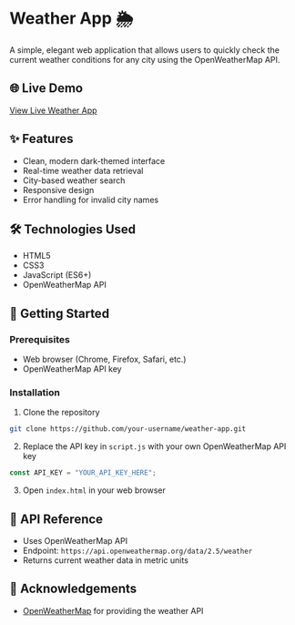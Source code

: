 # Weather App 🌦️

A simple, elegant web application that allows users to quickly check the current weather conditions for any city using the OpenWeatherMap API.

## 🌐 Live Demo

[View Live Weather App](https://pragyat-nikunj.github.io/Weather-App/)

## ✨ Features

- Clean, modern dark-themed interface
- Real-time weather data retrieval
- City-based weather search
- Responsive design
- Error handling for invalid city names

## 🛠 Technologies Used

- HTML5
- CSS3
- JavaScript (ES6+)
- OpenWeatherMap API

## 🚀 Getting Started

### Prerequisites

- Web browser (Chrome, Firefox, Safari, etc.)
- OpenWeatherMap API key

### Installation

1. Clone the repository
```bash
git clone https://github.com/your-username/weather-app.git
```

2. Replace the API key in `script.js` with your own OpenWeatherMap API key
```javascript
const API_KEY = "YOUR_API_KEY_HERE";
```

3. Open `index.html` in your web browser

## 📡 API Reference

- Uses OpenWeatherMap API
- Endpoint: `https://api.openweathermap.org/data/2.5/weather`
- Returns current weather data in metric units

## 🙌 Acknowledgements

- [OpenWeatherMap](https://openweathermap.org/) for providing the weather API


